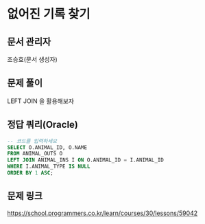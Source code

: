 # 없어진 기록 찾기

## 문서 관리자

조승효(문서 생성자)

## 문제 풀이

LEFT JOIN 을 활용해보자

## 정답 쿼리(Oracle)

```sql
-- 코드를 입력하세요
SELECT O.ANIMAL_ID, O.NAME
FROM ANIMAL_OUTS O
LEFT JOIN ANIMAL_INS I ON O.ANIMAL_ID = I.ANIMAL_ID
WHERE I.ANIMAL_TYPE IS NULL
ORDER BY 1 ASC;
```

## 문제 링크

https://school.programmers.co.kr/learn/courses/30/lessons/59042
